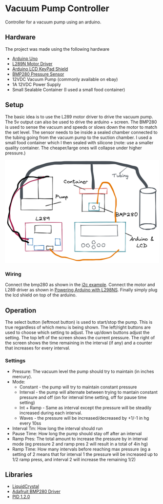 # Vacuum Pump Controller

Controller for a vacuum pump using an arduino.

## Hardware

The project was made using the following hardware

- [Arduinp Uno](https://store.arduino.cc/usa/arduino-uno-rev3)
- [L289N Motor Driver](https://www.amazon.com/Qunqi-Controller-Module-Stepper-Arduino/dp/B014KMHSW6/)
- [Arduino LCD KeyPad Shield](https://www.dfrobot.com/product-51.html)
- [BMP280 Pressure Sensor](https://www.adafruit.com/product/2651)
- 12VDC Vacuum Pump (commonly available on ebay)
- 1A 12VDC Power Supply
- Small Sealable Container (I used a small food container)

## Setup

The basic idea is to use the L289 motor driver to drive the vacuum pump. The 5v
output can also be used to drive the arduino + screen. The BMP280 is used to
sense the vacuum and speeds or slows down the motor to match the set level.
The sensor needs to be inside a sealed chamber connected to the tubing
going from the vacuum pump to the suction chamber. I used a small food
container which I then sealed with silicone (note: use a smaller quality
container. The cheaper/large ones will collapse under higher pressure.)

![diagram](diagram.png)

### Wiring

Connect the bmp280 as shown in the [i2c example](https://learn.adafruit.com/adafruit-bmp280-barometric-pressure-plus-temperature-sensor-breakout/arduino-test).
Connect the motor and L289 driver as shown in [Powering Arduino with L298NS](https://create.arduino.cc/projecthub/ryanchan/how-to-use-the-l298n-motor-driver-b124c5).
Finally simply plug the lcd shield on top of the arduino.

## Operation

The select button (leftmost button) is used to start/stop the pump. This is
true regardless of which menu is being shown. The left/right buttons are used
to choose which setting to adjust. The up/down buttons adjust the setting.
The top left of the screen shows the current pressure. The right of the screen
shows the time remaining in the interval (if any) and a counter that increases
for every interval.

### Settings

- Pressure: The vacuum level the pump should try to maintain (in inches mercury).
- Mode:
  - Constant - the pump will try to maintain constant pressure
  - Interval - the pump will alternate between trying to mantain constant
    pressure and off (on for interval time setting, off for pause time setting)
  - Int + Ramp - Same as interval except the pressure will be steadily increased
    during each interval.
  - Waves - the pressure will be increased/decreased by +1/-1 in hg every 10ss
- Interval Tm: How long the interval should run
- Pause Time: How long the pump should stay off after an interval
- Ramp Pres: The total amount to increase the pressure by in interval mode (eg pressure 2 and ramp pres 2 will result in a total of 4in hg)
- Ramp Time: How many intervals before reaching max pressure (eg a setting of 2
  means that for interval 1 the pressure will be increased up to 1/2 ramp press,
  and interval 2 will increase the remaining 1/2)

## Libraries

- [LiquidCrystal](https://www.arduino.cc/en/Reference/LiquidCrystal)
- [Adafruit BMP280 Driver](https://github.com/adafruit/Adafruit_BMP280_Library)
- [PID 1.2.0](https://github.com/br3ttb/Arduino-PID-Library/)
